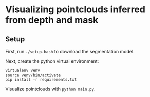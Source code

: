 # Visualizing pointclouds inferred from depth and mask

## Setup
First, run `./setup.bash` to download the segmentation model.

Next, create the python virtual environment:

```
virtualenv venv
source venv/bin/activate
pip install -r requirements.txt
```

Visualize pointclouds with `python main.py`.
